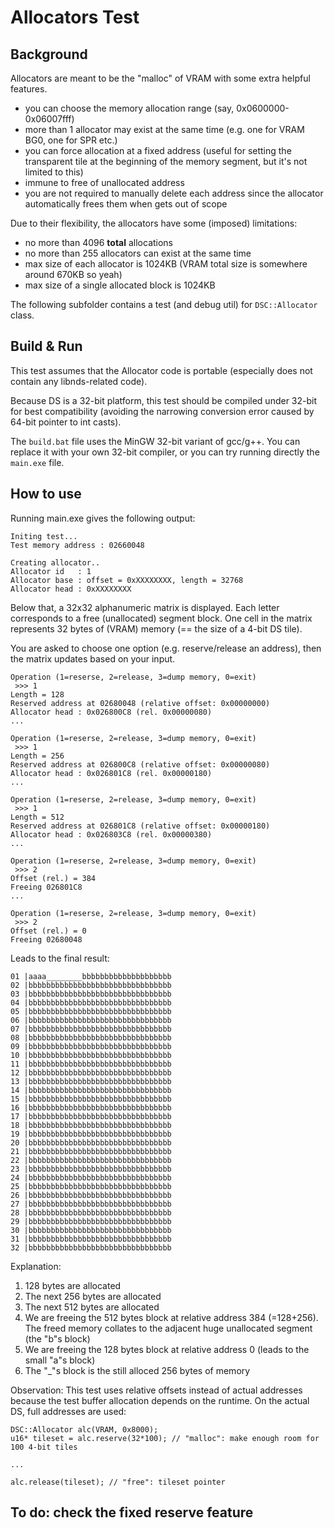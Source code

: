 # Allocators Test 

## Background

Allocators are meant to be the "malloc" of VRAM with some extra helpful features.

- you can choose the memory allocation range (say, 0x0600000-0x06007fff)
- more than 1 allocator may exist at the same time (e.g. one for VRAM BG0, one for SPR etc.)
- you can force allocation at a fixed address (useful for setting the transparent tile at the beginning of the memory segment, but it's not limited to this)
- immune to free of unallocated address
- you are not required to manually delete each address since the allocator automatically frees them when gets out of scope

Due to their flexibility, the allocators have some (imposed) limitations:

- no more than 4096 **total** allocations
- no more than 255 allocators can exist at the same time
- max size of each allocator is 1024KB (VRAM total size is somewhere around 670KB so yeah)
- max size of a single allocated block is 1024KB

The following subfolder contains a test (and debug util) for `DSC::Allocator` class. 

## Build & Run

This test assumes that the Allocator code is portable (especially does not contain any libnds-related code).

Because DS is a 32-bit platform, this test should be compiled under 32-bit for best compatibility (avoiding the
narrowing conversion error caused by 64-bit pointer to int casts).

The `build.bat` file uses the MinGW 32-bit variant of gcc/g++. You can replace it with your own 32-bit compiler,
or you can try running directly the `main.exe` file.

## How to use

Running main.exe gives the following output:

```
Initing test...
Test memory address : 02660048

Creating allocator..
Allocator id   : 1
Allocator base : offset = 0xXXXXXXXX, length = 32768
Allocator head : 0xXXXXXXXX
```

Below that, a 32x32 alphanumeric matrix is displayed. Each letter corresponds to a free (unallocated) segment block.
One cell in the matrix represents 32 bytes of (VRAM) memory (== the size of a 4-bit DS tile).

You are asked to choose one option (e.g. reserve/release an address), then the matrix updates based on your input. 

```
Operation (1=reserse, 2=release, 3=dump memory, 0=exit)
 >>> 1
Length = 128
Reserved address at 02680048 (relative offset: 0x00000000)
Allocator head : 0x026800C8 (rel. 0x00000080)
...

Operation (1=reserse, 2=release, 3=dump memory, 0=exit)
 >>> 1
Length = 256
Reserved address at 026800C8 (relative offset: 0x00000080)
Allocator head : 0x026801C8 (rel. 0x00000180)
...

Operation (1=reserse, 2=release, 3=dump memory, 0=exit)
 >>> 1
Length = 512
Reserved address at 026801C8 (relative offset: 0x00000180)
Allocator head : 0x026803C8 (rel. 0x00000380)
...

Operation (1=reserse, 2=release, 3=dump memory, 0=exit)
 >>> 2
Offset (rel.) = 384
Freeing 026801C8
...

Operation (1=reserse, 2=release, 3=dump memory, 0=exit)
 >>> 2
Offset (rel.) = 0
Freeing 02680048

```

Leads to the final result:

```
01 |aaaa________bbbbbbbbbbbbbbbbbbbb
02 |bbbbbbbbbbbbbbbbbbbbbbbbbbbbbbbb
03 |bbbbbbbbbbbbbbbbbbbbbbbbbbbbbbbb
04 |bbbbbbbbbbbbbbbbbbbbbbbbbbbbbbbb
05 |bbbbbbbbbbbbbbbbbbbbbbbbbbbbbbbb
06 |bbbbbbbbbbbbbbbbbbbbbbbbbbbbbbbb
07 |bbbbbbbbbbbbbbbbbbbbbbbbbbbbbbbb
08 |bbbbbbbbbbbbbbbbbbbbbbbbbbbbbbbb
09 |bbbbbbbbbbbbbbbbbbbbbbbbbbbbbbbb
10 |bbbbbbbbbbbbbbbbbbbbbbbbbbbbbbbb
11 |bbbbbbbbbbbbbbbbbbbbbbbbbbbbbbbb
12 |bbbbbbbbbbbbbbbbbbbbbbbbbbbbbbbb
13 |bbbbbbbbbbbbbbbbbbbbbbbbbbbbbbbb
14 |bbbbbbbbbbbbbbbbbbbbbbbbbbbbbbbb
15 |bbbbbbbbbbbbbbbbbbbbbbbbbbbbbbbb
16 |bbbbbbbbbbbbbbbbbbbbbbbbbbbbbbbb
17 |bbbbbbbbbbbbbbbbbbbbbbbbbbbbbbbb
18 |bbbbbbbbbbbbbbbbbbbbbbbbbbbbbbbb
19 |bbbbbbbbbbbbbbbbbbbbbbbbbbbbbbbb
20 |bbbbbbbbbbbbbbbbbbbbbbbbbbbbbbbb
21 |bbbbbbbbbbbbbbbbbbbbbbbbbbbbbbbb
22 |bbbbbbbbbbbbbbbbbbbbbbbbbbbbbbbb
23 |bbbbbbbbbbbbbbbbbbbbbbbbbbbbbbbb
24 |bbbbbbbbbbbbbbbbbbbbbbbbbbbbbbbb
25 |bbbbbbbbbbbbbbbbbbbbbbbbbbbbbbbb
26 |bbbbbbbbbbbbbbbbbbbbbbbbbbbbbbbb
27 |bbbbbbbbbbbbbbbbbbbbbbbbbbbbbbbb
28 |bbbbbbbbbbbbbbbbbbbbbbbbbbbbbbbb
29 |bbbbbbbbbbbbbbbbbbbbbbbbbbbbbbbb
30 |bbbbbbbbbbbbbbbbbbbbbbbbbbbbbbbb
31 |bbbbbbbbbbbbbbbbbbbbbbbbbbbbbbbb
32 |bbbbbbbbbbbbbbbbbbbbbbbbbbbbbbbb
```

Explanation:

1. 128 bytes are allocated
1. The next 256 bytes are allocated
1. The next 512 bytes are allocated
1. We are freeing the 512 bytes block at relative address 384 (=128+256). The freed memory collates to the adjacent huge unallocated segment (the "b"s block)
1. We are freeing the 128 bytes block at relative address 0 (leads to the small "a"s block)
1. The "_"s block is the still alloced 256 bytes of memory 

Observation: This test uses relative offsets instead of actual addresses because the test buffer allocation depends on the runtime. On the actual DS, full addresses are used:

```
DSC::Allocator alc(VRAM, 0x8000); 
u16* tileset = alc.reserve(32*100); // "malloc": make enough room for 100 4-bit tiles

...

alc.release(tileset); // "free": tileset pointer
```

## To do: check the fixed reserve feature
